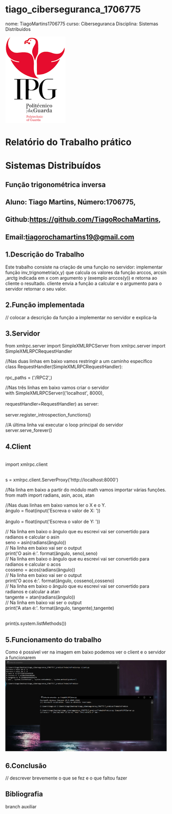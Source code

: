 ﻿# tiago_ciberseguranca_1706775
nome: TiagoMartins1706775
curso: Ciberseguranca 
Disciplina: Sistemas Distribuídos

![alt text](./imagens/IPG.png)

# Relatório do Trabalho prático
# Sistemas Distribuídos

## Função trigonométrica inversa



## Aluno: Tiago Martins, Número:1706775,
## Github:https://github.com/TiagoRochaMartins, 
## Email:tiagorochamartins19@gmail.com

## 1.Descrição do Trabalho
Este trabalho consiste na criação de uma função no servidor: implementar função inv_trignometria(x,y) que calcula os valores da função arccos, arcsin ,arctg 
indicada em x com argumento y (exemplo arccos(y)) e retorna ao cliente o resultado. 
cliente envia a função a calcular e o argumento para o servidor retornar o seu valor. 

## 2.Função implementada	
  // colocar a descrição da função a implementar no servidor e explica-la 

## 3.Servidor	

from xmlrpc.server import SimpleXMLRPCServer
from xmlrpc.server import SimpleXMLRPCRequestHandler

//Nas duas linhas em baixo vamos restringir a um caminho específico
<br />class RequestHandler(SimpleXMLRPCRequestHandler):<br />
    <br />rpc_paths = ('/RPC2',)<br />

//Nas três linhas em baixo vamos criar o servidor
<br />with SimpleXMLRPCServer(('localhost', 8000),<br />
                       <br />requestHandler=RequestHandler) as server:<br />
    <br />server.register_introspection_functions()<br />

//A última linha vai executar o loop principal do servidor
    <br />server.serve_forever()<br />

## 4.Client	

<br />import xmlrpc.client<br />

<br />s = xmlrpc.client.ServerProxy('http://localhost:8000')<br />

//Na linha em baixo a partir do módulo math vamos importar várias funções.
<br />from math import radians, asin, acos, atan<br />

//Nas duas linhas em baixo vamos ler o X e o Y.
<br />ângulo = float(input('Escreva o valor de X: '))<br />
<br />ângulo = float(input('Escreva o valor de Y: '))<br />

// Na linha em baixo o ângulo que eu escrevi vai ser convertido para radianos e calcular o asin
<br />seno = asin(radians(ângulo))<br />
// Na linha em baixo vai ser o output
<br />print('O asin é:'. format(ângulo, seno),seno)<br />
// Na linha em baixo o ângulo que eu escrevi vai ser convertido para radianos e calcular o acos
<br />cosseno = acos(radians(ângulo))<br />
// Na linha em baixo vai ser o output
<br />print('O acos é:'. format(ângulo, cosseno),cosseno)<br />
// Na linha em baixo o ângulo que eu escrevi vai ser convertido para radianos e calcular a atan
<br />tangente = atan(radians(ângulo))<br />
// Na linha em baixo vai ser o output
<br />print('A atan é:'. format(ângulo, tangente),tangente)<br />

<br />print(s.system.listMethods())<br />

## 5.Funcionamento do trabalho	
Como é possível ver na imagem em baixo podemos ver o client e o servidor a funcionarem
![alt text](./Afuncionar.PNG)
## 6.Conclusão
// descrever brevemente o que se fez e o que faltou fazer

## Bibliografia



branch auxiliar



